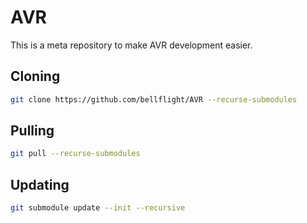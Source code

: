 # AVR

This is a meta repository to make AVR development easier.

## Cloning

```bash
git clone https://github.com/bellflight/AVR --recurse-submodules
```

## Pulling

```bash
git pull --recurse-submodules
```

## Updating

```bash
git submodule update --init --recursive
```
